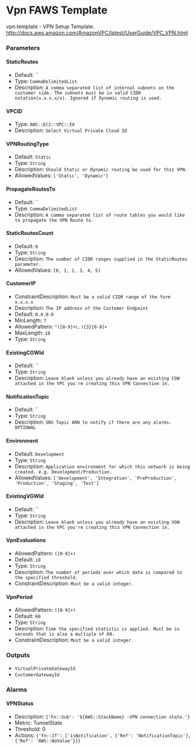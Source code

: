 Vpn FAWS Template
=================
vpn.template - VPN Setup Template. http://docs.aws.amazon.com/AmazonVPC/latest/UserGuide/VPC_VPN.html
### Parameters

#### StaticRoutes
- Default: ``
- Type: `CommaDelimitedList`
- Description: `A comma separated list of internal subnets on the customer side. The subnets must be in valid CIDR notation(x.x.x.x/x). Ignored if Dynamic routing is used.`

#### VPCID
- Type: `AWS::EC2::VPC::Id`
- Description: `Select Virtual Private Cloud ID`

#### VPNRoutingType
- Default: `Static`
- Type: `String`
- Description: `Should Static or Dynamic routing be used for this VPN.`
- AllowedValues: `['Static', 'Dynamic']`

#### PropagateRoutesTo
- Default: ``
- Type: `CommaDelimitedList`
- Description: `A comma separated list of route tables you would like to propagate the VPN Route to.`

#### StaticRoutesCount
- Default: `0`
- Type: `String`
- Description: `The number of CIDR ranges supplied in the StaticRoutes parameter.`
- AllowedValues: `[0, 1, 2, 3, 4, 5]`

#### CustomerIP
- ConstraintDescription: `Must be a valid CIDR range of the form x.x.x.x`
- Description: `The IP address of the Customer Endpoint`
- Default: `0.0.0.0`
- MinLength: `7`
- AllowedPattern: `^([0-9]+\.){3}[0-9]+`
- MaxLength: `18`
- Type: `String`

#### ExistingCGWId
- Default: ``
- Type: `String`
- Description: `Leave blank unless you already have an existing CGW attached in the VPC you're creating this VPN Connection in.`

#### NotificationTopic
- Default: ``
- Type: `String`
- Description: `SNS Topic ARN to notify if there are any alarms. OPTIONAL`

#### Environment
- Default: `Development`
- Type: `String`
- Description: `Application environment for which this network is being created. e.g. Development/Production.`
- AllowedValues: `['Development', 'Integration', 'PreProduction', 'Production', 'Staging', 'Test']`

#### ExistingVGWId
- Default: ``
- Type: `String`
- Description: `Leave blank unless you already have an existing VGW attached in the VPC you're creating this VPN Connection in.`

#### VpnEvaluations
- AllowedPattern: `([0-9]+)`
- Default: `10`
- Type: `String`
- Description: `The number of periods over which data is compared to the specified threshold.`
- ConstraintDescription: `Must be a valid integer.`

#### VpnPeriod
- AllowedPattern: `([0-9]+)`
- Default: `60`
- Type: `String`
- Description: `Time the specified statistic is applied. Must be in seconds that is also a multiple of 60.`
- ConstraintDescription: `Must be a valid integer.`

### Outputs
- `VirtualPrivateGatewayId`
- `CustomerGatewayId`

### Alarms
#### VPNStatus
- Description: `{'Fn::Sub': '${AWS::StackName} -VPN connection state.'}`
- Metric: TunnelState
- Threshold: 0
- Actions: `{'Fn::If': ['isNotification', {'Ref': 'NotificationTopic'}, {'Ref': 'AWS::NoValue'}]}`

